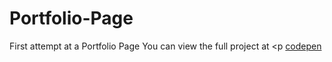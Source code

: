 # Portfolio-Page
First attempt at a Portfolio Page
You can view the full project at <p <a href="http://codepen.io/agerista/pen/amowEK"> codepen </p>
